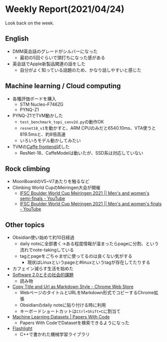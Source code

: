 # Weekly Report(2021/04/24)


Look back on the week.

## English

- DMM英会話のグレードがシルバーになった
    - 最初の5回ぐらいで頭打ちになった感がある
- 英会話でApple新製品関連の話をした
    - 自分がよく知っている話題のため、かなり話しやすいと感じた

## Machine learning / Cloud computing

- 各種評価ボードを購入
    - STM Nucleo-F746ZG
    - PYNQ-Z1
- PYNQ-Z1でTVM動かした
    - `test_benchmark_topi_conv2d.py`の動作OK
    - `resnet18_v1`を動かすと、ARM CPUのみだと6540.10ms、VTA使うと819.5msと、約8倍高速
    - いろいろモデル動かしてみたい
- TVMの[Caffe frontend](https://discuss.tvm.apache.org/t/introduce-new-frontend-for-caffe/6918)試した
    - ResNet-18、CaffeModelは動いたが、SSD系は対応していない

## Rock climbing

- MoonBoardのV5~V7あたりを触るなど
- Climbing World CupのMeiringen大会が開催
    - [IFSC Boulder World Cup Meiringen 2021 || Men's and women's semi-finals - YouTube](https://www.youtube.com/watch?v=SA2K2o2kCCQ)
    - [IFSC Boulder World Cup Meiringen 2021 || Men's and women's finals - YouTube](https://www.youtube.com/watch?v=sO7KPBUeDWY)

## Other topics

- Obsidian使い始めて約10日経過
    - daily noteに全部書く→ある程度情報が溜まったらpageに分割、という流れでnote-takingしている
    - tagとpageをごちゃまぜに使ってるのは良くない気がする
        - 現状はLinuxというpageと\#linuxというtagが存在してたりする
- カフェイン減らす生活を始めた
- [Software 2.0とその社会的課題](https://tech.preferred.jp/ja/blog/software2_0/)
    - 読み物
- [Copy Title and Url as Markdown Style - Chrome Web Store](https://chrome.google.com/webstore/detail/copy-title-and-url-as-mar/fpmbiocnfbjpajgeaicmnjnnokmkehil?hl=en)
    - WebページのタイトルとURLをMarkdown形式でコピーするChrome拡張
    - Obsidianのdaily noteに貼り付ける時に利用
    - キーボードショートカットは`Ctrl+Shift+C`に割当て
- [Machine Learning Datasets | Papers With Code](https://paperswithcode.com/datasets)
    - Papers With CodeでDatasetを検索できるようになった
- [Flashlight](https://github.com/flashlight/flashlight)
    - C++で書かれた機械学習ライブラリ

